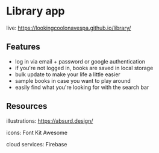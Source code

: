 # Library app

live: https://lookingcoolonavespa.github.io/library/

## Features

- log in via email + password or google authentication
- if you're not logged in, books are saved in local storage
- bulk update to make your life a little easier
- sample books in case you want to play around
- easily find what you're looking for with the search bar

## Resources

illustrations: https://absurd.design/

icons: Font Kit Awesome

cloud services: Firebase
